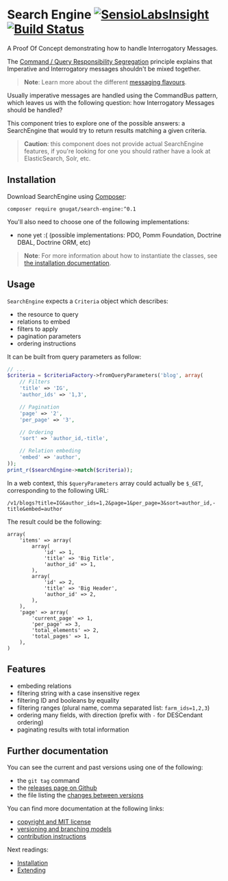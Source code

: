 # Search Engine [![SensioLabsInsight](https://insight.sensiolabs.com/projects/0bf23baf-b278-4be1-9e20-0a12472bb0ed/mini.png)](https://insight.sensiolabs.com/projects/0bf23baf-b278-4be1-9e20-0a12472bb0ed) [![Build Status](https://travis-ci.org/gnugat/search-engine.svg?branch=master)](https://travis-ci.org/gnugat/search-engine)

A Proof Of Concept demonstrating how to handle Interrogatory Messages.

The [Command / Query Responsibility Segregation](http://martinfowler.com/bliki/CQRS.html)
principle explains that Imperative and Interrogatory messages shouldn't be mixed together.

> **Note**: Learn more about the different [messaging flavours](http://verraes.net/2015/01/messaging-flavours/).

Usually imperative messages are handled using the CommandBus pattern, which leaves
us with the following question: how Interrogatory Messages should be handled?

This component tries to explore one of the possible answers: a SearchEngine that
would try to return results matching a given criteria.

> **Caution**: this component does not provide actual SearchEngine features,
> if you're looking for one you should rather have a look at ElasticSearch, Solr, etc.

## Installation

Download SearchEngine using [Composer](https://getcomposer.org/download):

    composer require gnugat/search-engine:^0.1

You'll also need to choose one of the following implementations:

* none yet :( (possible implementations: PDO, Pomm Foundation, Doctrine DBAL, Doctrine ORM, etc)

> **Note**: For more information about how to instantiate the classes, see [the installation documentation](doc/01-installation.md).

## Usage

`SearchEngine` expects a `Criteria` object which describes:

* the resource to query
* relations to embed
* filters to apply
* pagination parameters
* ordering instructions

It can be built from query parameters as follow:

```php
// ...
$criteria = $criteriaFactory->fromQueryParameters('blog', array(
    // Filters
    'title' => 'IG',
    'author_ids' => '1,3',

    // Pagination
    'page' => '2',
    'per_page' => '3',

    // Ordering
    'sort' => 'author_id,-title',

    // Relation embeding
    'embed' => 'author',
));
print_r($searchEngine->match($criteria));
```

In a web context, this `$queryParameters` array could actually be `$_GET`, corresponding to the following URL:

    /v1/blogs?title=IG&author_ids=1,2&page=1&per_page=3&sort=author_id,-title&embed=author

The result could be the following:

```
array(
    'items' => array(
        array(
            'id' => 1,
            'title' => 'Big Title',
            'author_id' => 1,
        ),
        array(
            'id' => 2,
            'title' => 'Big Header',
            'author_id' => 2,
        ),
    ),
    'page' => array(
        'current_page' => 1,
        'per_page' => 3,
        'total_elements' => 2,
        'total_pages' => 1,
    ),
)
```

## Features

* embeding relations
* filtering string with a case insensitive regex
* filtering ID and booleans by equality
* filtering ranges (plural name, comma separated list: `farm_ids=1,2,3`)
* ordering many fields, with direction (prefix with `-` for DESCendant ordering)
* paginating results with total information

## Further documentation

You can see the current and past versions using one of the following:

* the `git tag` command
* the [releases page on Github](https://github.com/gnugat/search-engine/releases)
* the file listing the [changes between versions](CHANGELOG.md)

You can find more documentation at the following links:

* [copyright and MIT license](LICENSE)
* [versioning and branching models](VERSIONING.md)
* [contribution instructions](CONTRIBUTING.md)

Next readings:

* [Installation](doc/01-installtion.md)
* [Extending](doc/02-extending.md)
